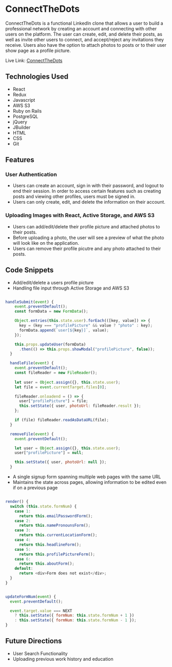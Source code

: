 # ConnectTheDots

ConnectTheDots is a functional LinkedIn clone that allows a user to build a professional network by creating an account and connecting with other users on the platform. The user can create, edit, and delete their posts, as well as invite other users to connect, and accept/reject any invitations they receive. Users also have the option to attach photos to posts or to their user show page as a profile picture.

Live Link: [ConnectTheDots](https://connect-the-dots-grayson-poon.herokuapp.com/)

## Technologies Used

* React
* Redux
* Javascript
* AWS S3
* Ruby on Rails
* PostgreSQL
* jQuery
* JBuilder
* HTML
* CSS
* Git

## Features

### User Authentication

* Users can create an account, sign in with their password, and logout to end their session. In order to access certain features such as creating posts and viewing other profiles, users must be signed in.
* Users can only create, edit, and delete the information on their account.

### Uploading Images with React, Active Storage, and AWS S3

* Users can add/edit/delete their profile picture and attached photos to their posts.
* Before uploading a photo, the user will see a preview of what the photo will look like on the application.
* Users can remove their profile picutre and any photo attached to their posts.

## Code Snippets

* Add/edit/delete a users profile picture
* Handling file input through Active Storage and AWS S3

```Javascript

handleSubmit(event) {
    event.preventDefault();
    const formData = new FormData();

    Object.entries(this.state.user).forEach(([key, value]) => {
      key = (key === "profilePicture" && value ? "photo" : key);
      formData.append(`user[${key}]`, value);
    });

    this.props.updateUser(formData)
      .then(() => this.props.showModal("profilePicture", false));
  }

  handleFile(event) {
    event.preventDefault();
    const fileReader = new FileReader();
    
    let user = Object.assign({}, this.state.user);
    let file = event.currentTarget.files[0];

    fileReader.onloadend = () => {
      user["profilePicture"] = file;
      this.setState({ user, photoUrl: fileReader.result });
    };

    if (file) fileReader.readAsDataURL(file);
  }

  removeFile(event) {
    event.preventDefault();

    let user = Object.assign({}, this.state.user);
    user["profilePicture"] = null;

    this.setState({ user, photoUrl: null });
  }

```

* A single signup form spanning multiple web pages with the same URL
* Maintains the state across pages, allowing information to be edited even if on a previous page

```Javascript

render() {
  switch (this.state.formNum) {
    case 1:
      return this.emailPasswordForm();
    case 2:
      return this.namePronounsForm();
    case 3:
      return this.currentLocationForm();
    case 4:
      return this.headlineForm();
    case 5:
      return this.profilePictureForm();
    case 6:
      return this.aboutForm();
    default:
      return <div>Form does not exist</div>;
  }
}

```

```Javascript

updateFormNum(event) {
  event.preventDefault();

  event.target.value === NEXT
    ? this.setState({ formNum: this.state.formNum + 1 })
    : this.setState({ formNum: this.state.formNum - 1 });
}

```

## Future Directions

* User Search Functionality
* Uploading previous work history and education